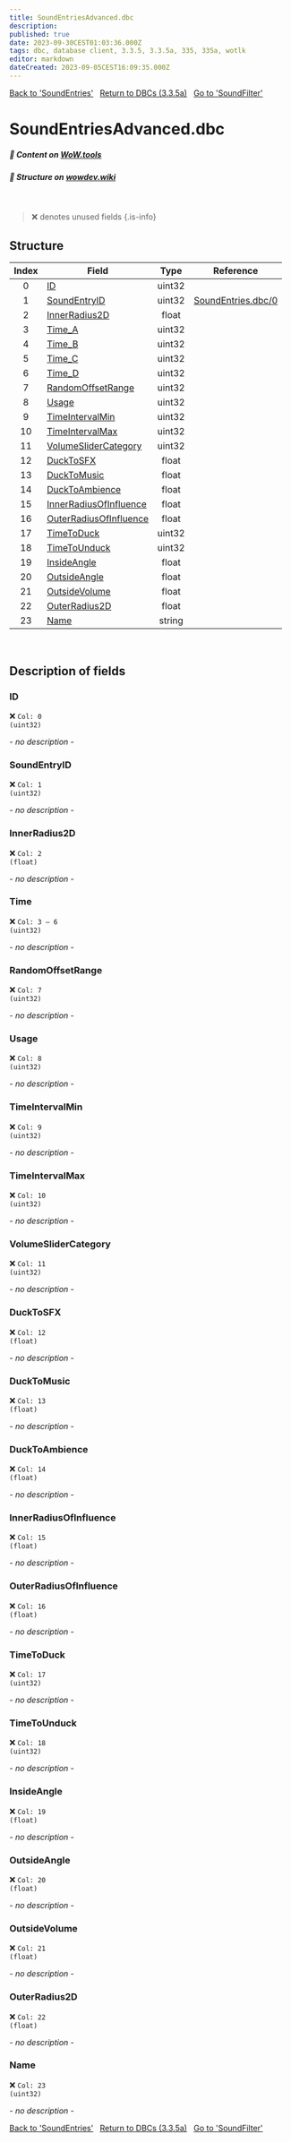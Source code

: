 ```yaml
---
title: SoundEntriesAdvanced.dbc
description:
published: true
date: 2023-09-30CEST01:03:36.000Z
tags: dbc, database client, 3.3.5, 3.3.5a, 335, 335a, wotlk
editor: markdown
dateCreated: 2023-09-05CEST16:09:35.000Z
---
```

<a href="https://trinitycore.info/files/DBC/335/soundentries" class="mt-5 v-btn v-btn--depressed v-btn--flat v-btn--outlined theme--light v-size--default darkblue--text text--lighten-3"><span class="v-btn__content"><i aria-hidden="true" class="v-icon notranslate v-icon--left mdi mdi-arrow-left theme--light"></i><span>Back to 'SoundEntries'</span></span></a>&nbsp;&nbsp;&nbsp;<a href="https://trinitycore.info/files/DBC/335/DBC" class="mt-5 v-btn v-btn--depressed v-btn--flat v-btn--outlined theme--light v-size--default darkblue--text text--lighten-3"><span class="v-btn__content"><i aria-hidden="true" class="v-icon notranslate v-icon--left mdi mdi-home-outline theme--light"></i><span>Return to DBCs (3.3.5a)</span></span></a>&nbsp;&nbsp;&nbsp;<a href="https://trinitycore.info/files/DBC/335/soundfilter" class="mt-5 v-btn v-btn--depressed v-btn--flat v-btn--outlined theme--light v-size--default darkblue--text text--lighten-3"><span class="v-btn__content"><span>Go to 'SoundFilter'</span><i aria-hidden="true" class="v-icon notranslate v-icon--right mdi mdi-arrow-right theme--light"></i></span></a>

# SoundEntriesAdvanced.dbc
##### :open_book: Content on [WoW.tools](https://wow.tools/dbc/?dbc=soundentriesadvanced&build=3.3.5.12340)
##### :pencil: Structure on [wowdev.wiki](https://wowdev.wiki/DB/SoundEntriesAdvanced)
&nbsp;

> :x: denotes unused fields
{.is-info}


## Structure

| Index | Field | Type | Reference |
| :---: | --- | :---: | --- |
| 0 | [ID](#id-alt) | uint32 |  |
| 1 | [SoundEntryID](#soundentryid) | uint32 | [SoundEntries.dbc/0](/files/DBC/335/soundentries#id-alt) |
| 2 | [InnerRadius2D](#innerradius2d) | float |  |
| 3 | [Time_A](#time) | uint32 |  |
| 4 | [Time_B](#time) | uint32 |  |
| 5 | [Time_C](#time) | uint32 |  |
| 6 | [Time_D](#time) | uint32 |  |
| 7 | [RandomOffsetRange](#randomoffsetrange) | uint32 |  |
| 8 | [Usage](#usage) | uint32 |  |
| 9 | [TimeIntervalMin](#timeintervalmin) | uint32 |  |
| 10 | [TimeIntervalMax](#timeintervalmax) | uint32 |  |
| 11 | [VolumeSliderCategory](#volumeslidercategory) | uint32 |  |
| 12 | [DuckToSFX](#ducktosfx) | float |  |
| 13 | [DuckToMusic](#ducktomusic) | float |  |
| 14 | [DuckToAmbience](#ducktoambience) | float |  |
| 15 | [InnerRadiusOfInfluence](#innerradiusofinfluence) | float |  |
| 16 | [OuterRadiusOfInfluence](#outerradiusofinfluence) | float |  |
| 17 | [TimeToDuck](#timetoduck) | uint32 |  |
| 18 | [TimeToUnduck](#timetounduck) | uint32 |  |
| 19 | [InsideAngle](#insideangle) | float |  |
| 20 | [OutsideAngle](#outsideangle) | float |  |
| 21 | [OutsideVolume](#outsidevolume) | float |  |
| 22 | [OuterRadius2D](#outerradius2d) | float |  |
| 23 | [Name](#name-alt) | string |  |
&nbsp;
## Description of fields

### ID <!-- {#id-alt} -->
:x: <code>Col: 0 (uint32)</code>

*- no description -*
&nbsp;

### SoundEntryID
:x: <code>Col: 1 (uint32)</code>

*- no description -*
&nbsp;

### InnerRadius2D
:x: <code>Col: 2 (float)</code>

*- no description -*
&nbsp;

### Time
:x: <code>Col: 3 &ndash; 6 (uint32)</code>

*- no description -*
&nbsp;

### RandomOffsetRange
:x: <code>Col: 7 (uint32)</code>

*- no description -*
&nbsp;

### Usage
:x: <code>Col: 8 (uint32)</code>

*- no description -*
&nbsp;

### TimeIntervalMin
:x: <code>Col: 9 (uint32)</code>

*- no description -*
&nbsp;

### TimeIntervalMax
:x: <code>Col: 10 (uint32)</code>

*- no description -*
&nbsp;

### VolumeSliderCategory
:x: <code>Col: 11 (uint32)</code>

*- no description -*
&nbsp;

### DuckToSFX
:x: <code>Col: 12 (float)</code>

*- no description -*
&nbsp;

### DuckToMusic
:x: <code>Col: 13 (float)</code>

*- no description -*
&nbsp;

### DuckToAmbience
:x: <code>Col: 14 (float)</code>

*- no description -*
&nbsp;

### InnerRadiusOfInfluence
:x: <code>Col: 15 (float)</code>

*- no description -*
&nbsp;

### OuterRadiusOfInfluence
:x: <code>Col: 16 (float)</code>

*- no description -*
&nbsp;

### TimeToDuck
:x: <code>Col: 17 (uint32)</code>

*- no description -*
&nbsp;

### TimeToUnduck
:x: <code>Col: 18 (uint32)</code>

*- no description -*
&nbsp;

### InsideAngle
:x: <code>Col: 19 (float)</code>

*- no description -*
&nbsp;

### OutsideAngle
:x: <code>Col: 20 (float)</code>

*- no description -*
&nbsp;

### OutsideVolume
:x: <code>Col: 21 (float)</code>

*- no description -*
&nbsp;

### OuterRadius2D
:x: <code>Col: 22 (float)</code>

*- no description -*
&nbsp;

### Name <!-- {#name-alt} -->
:x: <code>Col: 23 (uint32)</code>

*- no description -*
&nbsp;

<a href="https://trinitycore.info/files/DBC/335/soundentries" class="mt-5 v-btn v-btn--depressed v-btn--flat v-btn--outlined theme--light v-size--default darkblue--text text--lighten-3"><span class="v-btn__content"><i aria-hidden="true" class="v-icon notranslate v-icon--left mdi mdi-arrow-left theme--light"></i><span>Back to 'SoundEntries'</span></span></a>&nbsp;&nbsp;&nbsp;<a href="https://trinitycore.info/files/DBC/335/DBC" class="mt-5 v-btn v-btn--depressed v-btn--flat v-btn--outlined theme--light v-size--default darkblue--text text--lighten-3"><span class="v-btn__content"><i aria-hidden="true" class="v-icon notranslate v-icon--left mdi mdi-home-outline theme--light"></i><span>Return to DBCs (3.3.5a)</span></span></a>&nbsp;&nbsp;&nbsp;<a href="https://trinitycore.info/files/DBC/335/soundfilter" class="mt-5 v-btn v-btn--depressed v-btn--flat v-btn--outlined theme--light v-size--default darkblue--text text--lighten-3"><span class="v-btn__content"><span>Go to 'SoundFilter'</span><i aria-hidden="true" class="v-icon notranslate v-icon--right mdi mdi-arrow-right theme--light"></i></span></a>
